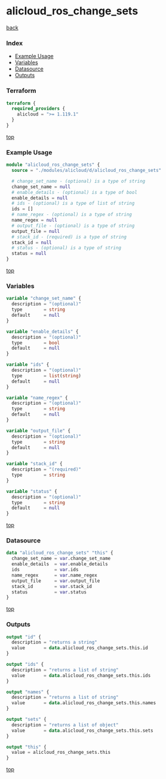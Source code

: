 # alicloud_ros_change_sets

[back](../alicloud.md)

### Index

- [Example Usage](#example-usage)
- [Variables](#variables)
- [Datasource](#datasource)
- [Outputs](#outputs)

### Terraform

```terraform
terraform {
  required_providers {
    alicloud = ">= 1.119.1"
  }
}
```

[top](#index)

### Example Usage

```terraform
module "alicloud_ros_change_sets" {
  source = "./modules/alicloud/d/alicloud_ros_change_sets"

  # change_set_name - (optional) is a type of string
  change_set_name = null
  # enable_details - (optional) is a type of bool
  enable_details = null
  # ids - (optional) is a type of list of string
  ids = []
  # name_regex - (optional) is a type of string
  name_regex = null
  # output_file - (optional) is a type of string
  output_file = null
  # stack_id - (required) is a type of string
  stack_id = null
  # status - (optional) is a type of string
  status = null
}
```

[top](#index)

### Variables

```terraform
variable "change_set_name" {
  description = "(optional)"
  type        = string
  default     = null
}

variable "enable_details" {
  description = "(optional)"
  type        = bool
  default     = null
}

variable "ids" {
  description = "(optional)"
  type        = list(string)
  default     = null
}

variable "name_regex" {
  description = "(optional)"
  type        = string
  default     = null
}

variable "output_file" {
  description = "(optional)"
  type        = string
  default     = null
}

variable "stack_id" {
  description = "(required)"
  type        = string
}

variable "status" {
  description = "(optional)"
  type        = string
  default     = null
}
```

[top](#index)

### Datasource

```terraform
data "alicloud_ros_change_sets" "this" {
  change_set_name = var.change_set_name
  enable_details  = var.enable_details
  ids             = var.ids
  name_regex      = var.name_regex
  output_file     = var.output_file
  stack_id        = var.stack_id
  status          = var.status
}
```

[top](#index)

### Outputs

```terraform
output "id" {
  description = "returns a string"
  value       = data.alicloud_ros_change_sets.this.id
}

output "ids" {
  description = "returns a list of string"
  value       = data.alicloud_ros_change_sets.this.ids
}

output "names" {
  description = "returns a list of string"
  value       = data.alicloud_ros_change_sets.this.names
}

output "sets" {
  description = "returns a list of object"
  value       = data.alicloud_ros_change_sets.this.sets
}

output "this" {
  value = alicloud_ros_change_sets.this
}
```

[top](#index)